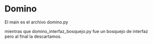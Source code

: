 # Domino

El main es el archivo domino.py

mientras que domino_interfaz_bosquejo.py fue un bosquejo de interfaz pero al final la descartamos. 